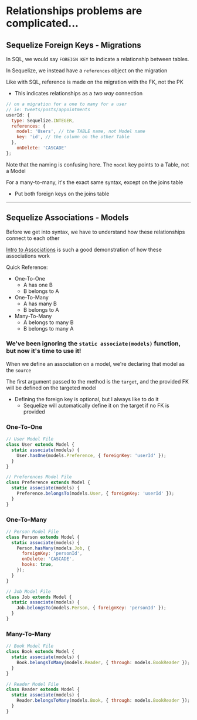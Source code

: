 # Relationships problems are complicated...

## Sequelize Foreign Keys - Migrations

In SQL, we would say `FOREIGN KEY` to indicate a relationship between tables.

In Sequelize, we instead have a `references` object on the migration

Like with SQL, reference is made on the migration with the FK, not the PK

- This indicates relationships as a _two way_ connection

```js
// on a migration for a one to many for a user
// ie: tweets/posts/appointments
userId: {
  type: Sequelize.INTEGER,
  references: {
    model: 'Users', // the TABLE name, not Model name
    key: 'id', // the column on the other Table
  },
	onDelete: 'CASCADE'
};
```

Note that the naming is confusing here. The `model` key points to a Table, not a Model

For a many-to-many, it's the exact same syntax, except on the joins table

- Put both foreign keys on the joins table

---

## Sequelize Associations - Models

Before we get into syntax, we have to understand how these relationships connect to each other

[Intro to Associations](https://open.appacademy.io/learn/js-py---pt-mar-2022-online/week-22---express-and-sequelize-pt--ii/intro-to-associations)
is such a good demonstration of how these associations work

Quick Reference:

- One-To-One
  - A has one B
  - B belongs to A
- One-To-Many
  - A has many B
  - B belongs to A
- Many-To-Many
  - A belongs to many B
  - B belongs to many A

### We've been ignoring the `static associate(models)` function, but now it's time to use it!

When we define an association on a model, we're declaring that model as the `source`

The first argument passed to the method is the `target`, and the provided FK will be defined on the targeted model

- Defining the foreign key is optional, but I always like to do it
  - Sequelize will automatically define it on the target if no FK is provided

### One-To-One

```js
// User Model File
class User extends Model {
  static associate(models) {
    User.hasOne(models.Preference, { foreignKey: 'userId' });
  }
}

// Preferences Model File
class Preference extends Model {
  static associate(models) {
    Preference.belongsTo(models.User, { foreignKey: 'userId' });
  }
}
```

### One-To-Many

```js
// Person Model File
class Person extends Model {
  static associate(models) {
    Person.hasMany(models.Job, {
      foreignKey: 'personId',
      onDelete: 'CASCADE',
      hooks: true,
    });
  }
}

// Job Model File
class Job extends Model {
  static associate(models) {
    Job.belongsTo(models.Person, { foreignKey: 'personId' });
  }
}
```

### Many-To-Many

```js
// Book Model File
class Book extends Model {
  static associate(models) {
    Book.belongsToMany(models.Reader, { through: models.BookReader });
  }
}

// Reader Model File
class Reader extends Model {
  static associate(models) {
    Reader.belongsToMany(models.Book, { through: models.BookReader });
  }
}
```
